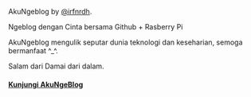 AkuNgeblog by [@irfnrdh](https://twitter.com/irfnrdh).

Ngeblog dengan Cinta bersama Github + Rasberry Pi

AkuNgeblog mengulik seputar dunia teknologi dan keseharian, semoga bermanfaat ^_^.

Salam dari Damai dari dalam.

#### [Kunjungi AkuNgeBlog](http://akungeblog.com/)

